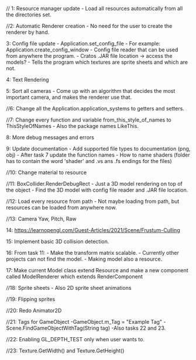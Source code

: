// 1: Resource manager update
    - Load all resources automatically from all the directories set.

//2: Automatic Renderer creation
    - No need for the user to create the renderer by hand.

3: Config file update
    - Application.set_config_file
    - For example: Application.create_config_window
    - Config file reader that can be used from anywhere the program.
    - Cratos .JAR file location -> access the models?
    - Tells the program which textures are sprite sheets and which are not. 

4: Text Rendering

5: Sort all cameras
    - Come up with an algorithm that decides the most important camera, and makes the renderer use that.

//6: Change all the Application.application_systems to getters and setters.

//7: Change every function and variable from_this_style_of_names to ThisStyleOfNames
    - Also the package names LikeThis.


8: More debug messages and errors

9: Update documentation
    - Add supported file types to documentation (png, obj)
    - After task 7 update the function names
    - How to name shaders (folder has to contain the word 'shader' and .vs ans .fs endings for the files)

//10: Change material to resource

//11: BoxCollider.RenderDebugRect
    - Just a 3D model rendering on top of the object
    - Find the 3D model with config file reader and .JAR file location.

//12: Load every resource from path
    - Not maybe loading from path, but resources can be loaded from anywhere now.

//13: Camera Yaw, Pitch, Raw

14: https://learnopengl.com/Guest-Articles/2021/Scene/Frustum-Culling

15: Implement basic 3D collision detection.

16: From task 11:
    - Make the transform matrix scalable.
    - Currently other projects can not find the model.
    - Making model also a resource.

17: Make current Model class extend Resource and make a new component called ModelRenderer which extends RenderComponent

//18: Sprite sheets
    - Also 2D sprite sheet animations

//19: Flipping sprites

//20: Redo Animator2D

//21: Tags for GameObject
    -GameObject.m_Tag = "Example Tag"
    -Scene.FindGameObjectWithTag(String tag)
    -Also tasks 22 and 23.

//22: Enabling GL_DEPTH_TEST only when user wants to.

//23: Texture.GetWidth() and Texture.GetHeight()